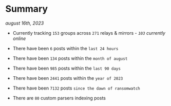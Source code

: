 
# Summary
_august 16th, 2023_

- Currently tracking `153` groups across `271` relays & mirrors - _`103` currently online_

- There have been `6` posts within the `last 24 hours`

- There have been `134` posts within the `month of august`

- There have been `985` posts within the `last 90 days`

- There have been `2441` posts within the `year of 2023`

- There have been `7132` posts `since the dawn of ransomwatch`

- There are `80` custom parsers indexing posts
